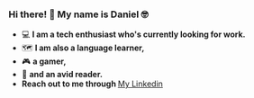 ### Hi there! 👋 My name is Daniel :nerd_face:
- :computer: <strong>I am a tech enthusiast who's currently looking for work.</strong>
- :world_map: <strong>I am also a language learner,</strong>
- :video_game: <strong>a gamer,</strong>
- :open_book: <strong>and an avid reader.</strong>
- <strong>Reach out to me through </strong> <a href = "https://www.linkedin.com/in/daniel-maged-youssef/" target = "_blank" rel="noopener noreferrer">My Linkedin</a>
